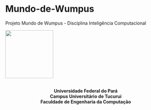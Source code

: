 # Mundo-de-Wumpus
Projeto Mundo de Wumpus - Disciplina Inteligência Computacional
<br>


<img src='https://drive.google.com/uc?export=view&id=1VeqsbkOWMdlzVugpKt0ozDY_FpeT5-L5' style="width:150px">

<p ALIGN="center">
<br><strong>Universidade Federal do Pará</strong>
<br><strong>Campus Universitário de Tucuruí</strong>
<br><strong>Faculdade de Engenharia da Computação</strong>
</p>
<br>

